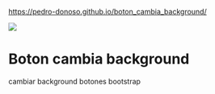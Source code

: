 https://pedro-donoso.github.io/boton_cambia_background/

![](https://user-images.githubusercontent.com/68760595/128277878-07f26862-e952-4d2b-9d67-fc6f94d7d1d0.PNG)

# Boton cambia background

cambiar background botones bootstrap
